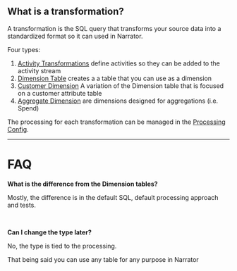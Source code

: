 <!-- Shown in the transformation types to guide the user on each type. TODO: Pull more data from the docs into here-->

## What is a transformation?

A transformation is the SQL query that transforms your source data into a standardized format so it can used in Narrator.

Four types:
1. [Activity Transformations](doc:activity-transformations) define activities so they can be added to the activity stream
2. [Dimension Table](doc:customer-transformations) creates a a table that you can use as a dimension
3. [Customer Dimension](doc:enrichment-transformations) A variation of the Dimension table that is focused on a customer attribute table
4. [Aggregate Dimension](doc:spend-transformations) are dimensions designed for aggregations (i.e. Spend)

The processing for each transformation can be managed in the [Processing Config](doc:data-processing).




-----



# FAQ

**What is the difference from the Dimension tables?**

Mostly, the difference is in the default SQL, default processing approach and tests.  


<br>


**Can I change the type later?**

No, the type is tied to the processing.

That being said you can use any table for any purpose in Narrator


<br>
